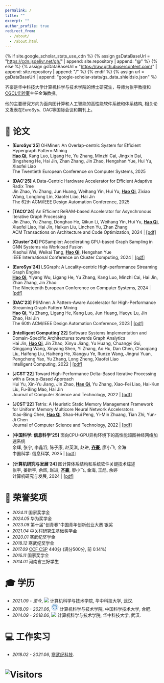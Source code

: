 ```yaml
---
permalink: /
title: ""
excerpt: ""
author_profile: true
redirect_from: 
  - /about/
  - /about.html
---
```


{% if site.google_scholar_stats_use_cdn %}
{% assign gsDataBaseUrl = "https://cdn.jsdelivr.net/gh/" | append: site.repository | append: "@" %}
{% else %}
{% assign gsDataBaseUrl = "https://raw.githubusercontent.com/" | append: site.repository | append: "/" %}
{% endif %}
{% assign url = gsDataBaseUrl | append: "google-scholar-stats/gs_data_shieldsio.json" %}

<span class='anchor' id='about-me'></span>
<!-- I am currently a Ph.D. candidate at the School of Computer Science and Technology, Huazhong University of Science and Technology (华中科技大学计算机科学与技术学院). My advisors are Prof. Yu Zhang and Prof. Hai Jin, who is the director of [CGCL lab](http://grid.hust.edu.cn/). -->

齐豪是华中科技大学计算机科学与技术学院的博士研究生，导师为张宇教授和[CGCL实验室](http://grid.hust.edu.cn/)主任金海教授。

他的主要研究方向为面向图计算和人工智能的高性能软件系统和体系结构, 相关论文发表在EuroSys、DAC等国际会议和期刊上。



<!-- My research focuses on deployable hardware accelerators (with special interests in FPGAs) for complex graph applications such as dynamic graph processing and hypergraph analytics. -->



<!-- I’m currently a Ph.D. student at CGCL, HUST, in a group managed by Hai Jin. -->

<!-- My research interest includes: 
- Graph mining
- Streaming graph
- Deep learning
- Software system and architecture
   -->



 
<span class='anchor' id='-lwzl'></span>

# 📝 论文

* **[EuroSys'25]** OHMiner: An Overlap-centric System for Efficient Hypergraph Pattern Mining<br>
**<u>Hao Qi</u>**, Kang Luo, Ligang He, Yu Zhang, Minzhi Cai, Jingxin Dai, Bingsheng He, Hai Jin, Zhan Zhang, Jin Zhao, Hengshan Yue, Hui Yu, Xiaofei Liao<br>
The Twentieth European Conference on Computer Systems, 2025

* **[DAC'25]** A Data-Centric Hardware Accelerator for Efficient Adaptive Radix Tree<br>
Jin Zhao, Yu Zhang, Jun Huang, Weihang Yin, Hui Yu, **<u>Hao Qi</u>**, Zixiao Wang, Longlong Lin, Xiaofei Liao, Hai Jin<br>
The 62th ACM/IEEE Design Automation Conference, 2025

* **[TACO'24]** An Efficient ReRAM-based Accelerator for Asynchronous Iterative Graph Processing<br>
Jin Zhao, Yu Zhang, Donghao He, Qikun Li, Weihang Yin, Hui Yu, **<u>Hao Qi</u>**, Xiaofei Liao, Hai Jin, Haikun Liu, Linchen Yu, Zhan Zhang<br>
ACM Transactions on Architecture and Code Optimization, 2024 | [[pdf]](/files/ASGraph.pdf)

* **[Cluster'24]** PGSampler: Accelerating GPU-based Graph Sampling in GNN Systems via Workload Fusion<br>
Xiaohui Wei, Weikai Tang, **<u>Hao Qi</u>**, Hengshan Yue<br>
IEEE International Conference on Cluster Computing, 2024 | [[pdf]](/files/PGSampler.pdf)

* **[EuroSys'24]** LSGraph: A Locality-centric High-performance Streaming Graph Engine<br>
**<u>Hao Qi</u>**, Yiyang Wu, Ligang He, Yu Zhang, Kang Luo, Minzhi Cai, Hai Jin, Zhan Zhang, Jin Zhao<br>
The Nineteenth European Conference on Computer Systems, 2024 | [[pdf]](/files/LSGraph.pdf)

* **[DAC'23]** PSMiner: A Pattern-Aware Accelerator for High-Performance Streaming Graph Pattern Mining<br>
**<u>Hao Qi</u>**, Yu Zhang, Ligang He, Kang Luo, Jun Huang, Haoyu Lu, Jin Zhao, Hai Jin<br>
The 60th ACM/IEEE Design Automation Conference, 2023 | [[pdf]](/files/PSMiner.pdf)

* **[Intelligent Computing'22]** Software Systems Implementation and Domain-Specific Architectures towards Graph Analytics<br>
Hai Jin, **<u>Hao Qi</u>**, Jin Zhao, Xinyu Jiang, Yu Huang, Chuangyi Gui, Qinggang Wang, Xinyang Shen, Yi Zhang, Ao Hu, Dan Chen, Chaoqiang Liu, Haifeng Liu, Haiheng He, Xiangyu Ye, Runze Wang, Jingrui Yuan, Pengcheng Yao, Yu Zhang, Long Zheng, Xiaofei Liao<br>
Intelligent Computing, 2022 | [[pdf]](/files/greview.pdf)

* **[JCST'22]** Toward High-Performance Delta-Based Iterative Processing with a Group-Based Approach<br>
Hui Yu, Xin-Yu Jiang, Jin Zhao, **<u>Hao Qi</u>**, Yu Zhang, Xiao-Fei Liao, Hai-Kun Liu, Fu-Bing Mao, Hai Jin<br>
Journal of Computer Science and Technology, 2022 | [[pdf]](/files/aiter.pdf)

* **[JCST'22]** Tetris: A Heuristic Static Memory Management Framework for Uniform Memory Multicore Neural Network Accelerators<br>
Xiao-Bing Chen, **<u>Hao Qi</u>**, Shao-Hui Peng, Yi-Min Zhuang, Tian Zhi, Yun-Ji Chen<br>
Journal of Computer Science and Technology, 2022 | [[pdf]](/files/tetris.pdf)

* **[中国科学: 信息科学'25]** 面向CPU-GPU异构环境下的高性能超图神经网络加速系统<br>
余辉, 张宇, 李鑫滔, 陈子康, 赵英淇, 赵进, **<u>齐豪</u>**, 廖小飞, 金海<br>
中国科学: 信息科学, 2025  | [[pdf]](/zh-cn/files/hgnn.pdf)

* **[计算机研究与发展'24]** 图计算体系结构和系统软件关键技术综述<br>
张宇, 姜新宇, 余辉, 赵进, **<u>齐豪</u>**, 廖小飞, 金海, 王彪, 余婷<br>
计算机研究与发展, 2024 | [[pdf]](/zh-cn/files/gp_survey.pdf)

<span class='anchor' id='-ryjx'></span>

# 🏅 荣誉奖项
- *2024.11* 国家奖学金
- *2024.05* 华为奖学金
- *2023.08* 第十届"创青春"中国青年创新创业大赛 银奖 
- *2021.04* 中关村研究生基础奖学金
- *2020.01* 寒武纪奖学金
- *2018.12* 寒武纪奖学金
- *2017.09* [CCF CSP](https://www.cspro.org/) 440分 (满分500分, 前 0.14%)
- *2016.11* 国家奖学金
- *2014.01* 河南省三好学生


<span class='anchor' id='-xl'></span>

# 🎓 学历
- *2021.09 - 至今*, <a href="http://english.hust.edu.cn/"><img class="svg" src="/images/HUST_logo.svg" width="23pt"></a> 计算机科学与技术学院, 华中科技大学, 武汉. 
- *2018.09 - 2021.06*, <a href="http://en.ustc.edu.cn/"><img class="svg" src="/images/USTC_logo.svg" width="23pt"></a> 计算机科学与技术学院, 中国科学技术大学, 合肥. 
- *2014.09 - 2018.06*, <a href="http://english.hust.edu.cn/"><img class="svg" src="/images/HUST_logo.svg" width="23pt"></a> 计算机科学与技术学院, 华中科技大学, 武汉. 



<span class='anchor' id='-gzsx'></span>

# 💻 工作实习
- *2018.02 - 2021.06*, [寒武纪科技](https://www.cambricon.com/).

# ![Visitors](https://api.visitorbadge.io/api/visitors?path=https%3A%2F%2Fgithub.com%2Ftheqihao%2Ftheqihao.github.io&label=Visitors&countColor=%2337d67a&style=plastic&labelStyle=none)
